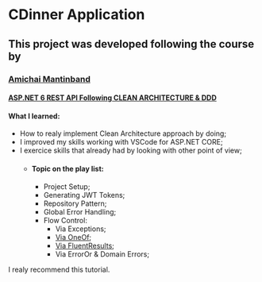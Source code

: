 # CDinner Application

## This project was developed following the course by 
### [Amichai Mantinband](https://github.com/amichaiman) 
#### [ASP.NET 6 REST API Following CLEAN ARCHITECTURE & DDD](https://www.youtube.com/watch?v=tZ8gGqiq_IU&list=PLzYkqgWkHPKBcDIP5gzLfASkQyTdy0t4k&index=1)

#### What I learned:
- How to realy implement Clean Architecture approach by doing;
- I improved my skills working with VSCode for ASP.NET CORE;
- I exercice skills that already had by looking with other point of view;
  - #### Topic on the play list:
    - Project Setup;
    - Generating JWT Tokens;
    - Repository Pattern;
    - Global Error Handling;
    - Flow Control:
      - Via Exceptions;
      - [Via OneOf](https://www.nuget.org/packages/OneOf/);
      - [Via FluentResults](https://github.com/altmann/FluentResults);
      - Via ErrorOr & Domain Errors;

I realy recommend this tutorial.